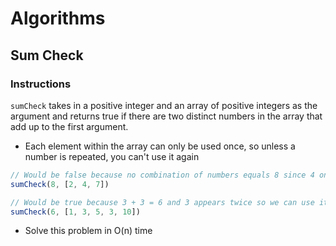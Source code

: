 # Algorithms

## Sum Check

### Instructions

`sumCheck` takes in a positive integer and an array of positive integers as the argument and returns true if there are two distinct numbers in the array that add up to the first argument.

* Each element within the array can only be used once, so unless a number is repeated, you can't use it again

```javascript
// Would be false because no combination of numbers equals 8 since 4 only appears once
sumCheck(8, [2, 4, 7])

// Would be true because 3 + 3 = 6 and 3 appears twice so we can use it again
sumCheck(6, [1, 3, 5, 3, 10])
```

* Solve this problem in O(n) time
